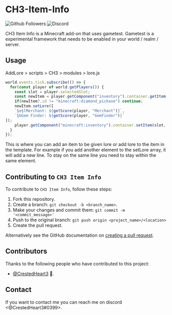 # CH3-Item-Info

<!--- These are examples. See https://shields.io for others or to customize this set of shields. You might want to include dependencies, project status and licence info here ---> 
![Github Followers](https://img.shields.io/github/followers/CrestedHeart3)
![Discord](https://img.shields.io/discord/885368502859477022)

CH3 Item Info is a Minecraft add-on that uses gametest. Gametest is a experimental framework that needs to be enabled in your world / realm / server.

## Usage
AddLore > scripts > CH3 > modules > lore.js
```js
world.events.tick.subscribe(() => {
  for(const player of world.getPlayers()) {
    const slot = player.selectedSlot;
    const newItem = player.getComponent("inventory").container.getItem(slot);
    if(newItem?.id != "minecraft:diamond_pickaxe") continue;
    newItem.setLore([
    `§e§lMerchant: ${getScore(player, "Merchant")}`,
    `§bGem Finder: ${getScore(player, "GemFinder")}`
]);
    player.getComponent("minecraft:inventory").container.setItem(slot, newItem);
  }
});
```
This is where you can add an item to be given lore or add lore to the item in the template. For example if you add another element to the setLore array, it will add a new line. To stay on the same line you need to stay within the same element.

## Contributing to `CH3 Item Info`
To contribute to `CH3 Item Info`, follow these steps:

1. Fork this repository.
2. Create a branch: `git checkout -b <branch_name>`.
3. Make your changes and commit them: `git commit -m '<commit_message>'`
4. Push to the original branch: `git push origin <project_name>/<location>`
5. Create the pull request.

Alternatively see the GitHub documentation on [creating a pull request](https://help.github.com/en/github/collaborating-with-issues-and-pull-requests/creating-a-pull-request).

## Contributors

Thanks to the following people who have contributed to this project:

* [@CrestedHeart3](https://github.com/CrestedHeart3) 📖.

## Contact

If you want to contact me you can reach me on discord <@CrestedHeart3#0399>.
